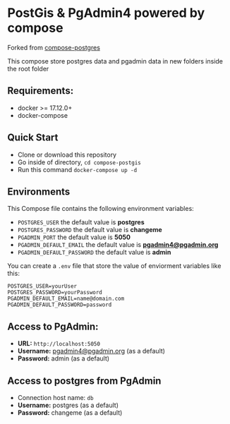 # PostGis & PgAdmin4 powered by compose
Forked from [compose-postgres](https://github.com/khezen/compose-postgres)

This compose store postgres data and pgadmin data in new folders inside the root folder

## Requirements:
* docker >= 17.12.0+
* docker-compose

## Quick Start
* Clone or download this repository
* Go inside of directory,  `cd compose-postgis`
* Run this command `docker-compose up -d`


## Environments
This Compose file contains the following environment variables:

* `POSTGRES_USER` the default value is **postgres**
* `POSTGRES_PASSWORD` the default value is **changeme**
* `PGADMIN_PORT` the default value is **5050**
* `PGADMIN_DEFAULT_EMAIL` the default value is **pgadmin4@pgadmin.org**
* `PGADMIN_DEFAULT_PASSWORD` the default value is **admin**

You can create a `.env` file that store the value of enviorment variables like this:
```
POSTGRES_USER=yourUser
POSTGRES_PASSWORD=yourPassword
PGADMIN_DEFAULT_EMAIL=name@domain.com
PGADMIN_DEFAULT_PASSWORD=password
```

## Access to PgAdmin: 
* **URL:** `http://localhost:5050`
* **Username:** pgadmin4@pgadmin.org (as a default)
* **Password:** admin (as a default)

## Access to postgres from PgAdmin
* Connection host name: `db`
* **Username:** postgres (as a default)
* **Password:** changeme (as a default)
